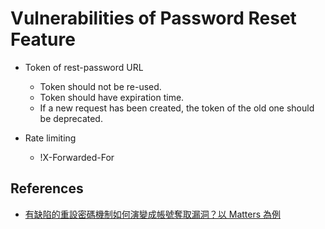 # Vulnerabilities of Password Reset Feature

* Token of rest-password URL
    * Token should not be re-used.
    * Token should have expiration time.
    * If a new request has been created, the token of the old one should be deprecated.

* Rate limiting
    * !X-Forwarded-For

## References

* [有缺陷的重設密碼機制如何演變成帳號奪取漏洞？以 Matters 為例](https://tech-blog.cymetrics.io/posts/huli/reset-password-vulnerability/)